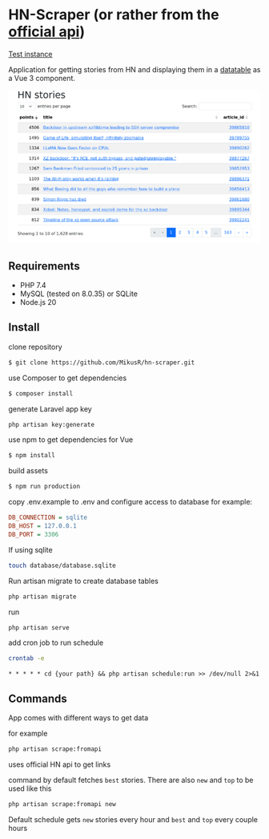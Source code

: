 # HN-Scraper (or rather from the [official api](https://github.com/HackerNews/API))

[Test instance](https://hn.mikusr.info)

Application for getting stories from HN and displaying them in a [datatable](https://datatables.net/) as a Vue 3
component.

![](images/main.png "Main screen of application")

## Requirements

- PHP 7.4
- MySQL (tested on 8.0.35) or SQLite
- Node.js 20

## Install

clone repository

```bash
$ git clone https://github.com/MikusR/hn-scraper.git
```

use Composer to get dependencies

```bash
$ composer install
```

generate Laravel app key

```bash
php artisan key:generate
```

use npm to get dependencies for Vue

```bash
$ npm install
```

build assets

```bash
$ npm run production
```

copy .env.example to .env
and configure access to database
for example:

```ini
DB_CONNECTION = sqlite
DB_HOST = 127.0.0.1
DB_PORT = 3306
```

If using sqlite

```bash
touch database/database.sqlite
```

Run artisan migrate to create database tables

```bash
php artisan migrate
```

run

```bash
php artisan serve
```

add cron job to run schedule

```bash
crontab -e
```

```cronexp
* * * * * cd {your path} && php artisan schedule:run >> /dev/null 2>&1
```

## Commands

App comes with different ways to get data

for example

```bash
php artisan scrape:fromapi
```

uses official HN api to get links

command by default fetches `best` stories. There are also `new` and `top` to be used like this

```bash
php artisan scrape:fromapi new
```

Default schedule gets `new` stories every hour and `best` and `top` every couple hours
